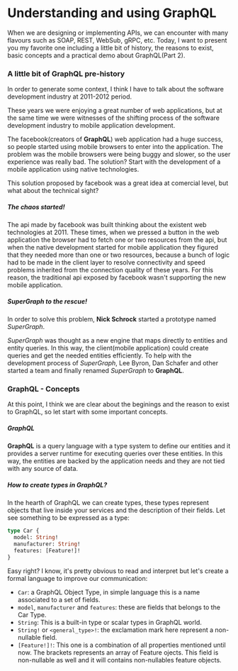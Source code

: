 # Understanding and using GraphQL

When we are designing or implementing APIs, we can encounter with many flavours
such as SOAP, REST, WebSub, gRPC, etc. Today, I want to present you my favorite one
including a little bit of history, the reasons to exist, basic concepts 
and a practical demo about GraphQL(Part 2).

### A little bit of GraphQL pre-history

In order to generate some context, I think I have to talk about the software development industry at 2011-2012 period.

These years we were enjoying a great number of web applications, but at the same time we were witnesses of the shifting
process of the software development industry to mobile application development. 

The facebook(creators of **GraphQL**) web application had a huge success, so people started using mobile browsers to enter 
into the application. The problem was the mobile browsers were being buggy and slower, so the user experience was 
really bad. The solution? Start with the development of a mobile application using native technologies.

This solution proposed by facebook was a great idea at comercial level, but what about the technical sight?

##### The chaos started!

The api made by facebook was built thinking about the existent web technologies at 2011. These times, when we pressed a button
in the web application the browser had to fetch one or two resources from the api, but when the native development started for
mobile application they figured that they needed more than one or two resources, because a bunch of logic had to be made in
the client layer to resolve connectivity and speed problems inherited from the connection quality of these years. For this reason,
the traditional api exposed by facebook  wasn't supporting the new mobile application.

##### SuperGraph to the rescue!

In order to solve this problem, **Nick Schrock** started a prototype named *SuperGraph*.

*SuperGraph* was thought as a new engine that maps directly to entities and entity queries. In this way, the client(mobile application) 
could create queries and get the needed entities efficiently. To help with the development process of *SuperGraph*, Lee Byron, Dan Schafer and
other started a team and finally renamed *SuperGraph* to **GraphQL**.

### GraphQL - Concepts

At this point, I think we are clear about the beginings and the reason to exist to GraphQL, so let start with some important concepts.

##### GraphQL
**GraphQL** is a query language with a type system to define our entities and it provides a server runtime for executing queries over these 
entities. In this way, the entities are backed by the application needs and they are not tied with any source of data.

##### How to create types in GraphQL?
In the hearth of GraphQL we can create types, these types represent objects that live inside your services and the description of their fields. 
Let see something to be expressed as a type:

```graphql
type Car {
  model: String!
  manufacturer: String!
  features: [Feature!]!
}
```

Easy right? I know, it's pretty obvious to read and interpret but let's create a formal language to improve our communication:
- ```Car```: a GraphQL Object Type, in simple language this is a name associated to a set of fields. 
- ```model```, ```manufacturer``` and ```features```: these are fields that belongs to the Car Type.
- ```String```: This is a built-in type or scalar types in GraphQL world.
- ```String!``` or ```<general_type>!```: the exclamation mark here represent a non-nullable field.
- ```[Feature!]!```: This one is a combination of all properties mentioned until now. The brackets represents an array of Feature
ojects. This field is non-nullable as well and it will contains non-nullables feature objects.






